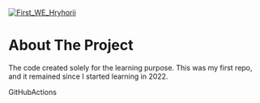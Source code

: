 [![First_WE_Hryhorii](https://github.com/Hryhorii-Shtanko/FirstRepository/actions/workflows/MyWE.yml/badge.svg)](https://github.com/Hryhorii-Shtanko/FirstRepository/actions/workflows/MyWE.yml)

# About The Project
The code created solely for the learning purpose.
This was my first repo, and it remained since I started learning in 2022.

GitHubActions
